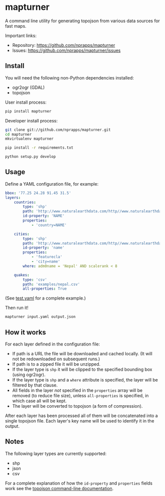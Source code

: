 mapturner
=========

A command line utility for generating topojson from various data sources for fast maps.

Important links:

* Repository:           https://github.com/nprapps/mapturner
* Issues:               https://github.com/nprapps/mapturner/issues

Install
-------

You will need the following non-Python dependencies installed:

* ogr2ogr (GDAL)
* topojson

User install process:

```sh
pip install mapturner
```

Developer install process:

```sh
git clone git://github.com/nprapps/mapturner.git
cd mapturner
mkvirtualenv mapturner

pip install -r requirements.txt

python setup.py develop
```

Usage
-----

Define a YAML configuration file, for example:

```yaml
bbox: '77.25 24.28 91.45 31.5'
layers:
    countries:
        type: 'shp'
        path: 'http://www.naturalearthdata.com/http//www.naturalearthdata.com/download/10m/cultural/ne_10m_admin_0_countries.zip'
        id-property: 'NAME'
        properties:
            - 'country=NAME'

    cities:
        type: 'shp'
        path: 'http://www.naturalearthdata.com/http//www.naturalearthdata.com/download/10m/cultural/ne_10m_populated_places_simple.zip'
        id-property: 'name'
        properties:
            - 'featurecla'
            - 'city=name'
        where: adm0name = 'Nepal' AND scalerank < 8

    quakes:
        type: 'csv'
        path: 'examples/nepal.csv'
        all-properties: True
```

(See [test.yaml](https://github.com/nprapps/mapturner/blob/master/test.yaml) for a complete example.)

Then run it!

```sh
mapturner input.yaml output.json
```

How it works
------------

For each layer defined in the configuration file:

* If path is a URL the file will be downloaded and cached locally. (It will not be redownloaded on subsequent runs.)
* If path is to a zipped file it will be unzipped.
* If the layer type is `shp` it will be clipped to the specified bounding box (using ogr2ogr).
* If the layer type is `shp` and a `where` attribute is specified, the layer will be filtered by that clause.
* All fields in the layer *not* specified in the `properties` array will be removed (to reduce file size), unless `all-properties` is specified, in which case all will be kept.
* The layer will be converted to topojson (a form of compression).

After each layer has been processed all of them will be concatenated into a single topojson file. Each layer's key name will be used to identify it in the output.

Notes
-----

The following layer types are currently supported:

* shp
* json
* csv

For a complete explanation of how the `id-property` and `properties` fields work see the [topojson command-line documentation](https://github.com/mbostock/topojson/wiki/Command-Line-Reference).
